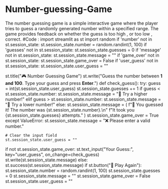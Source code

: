 # Number-guessing-Game
The number guessing game is a simple interactive game where the player tries to guess a randomly generated number within a specified range. The game provides feedback on whether the guess is too high , or too low , correct.
#Code :
import streamlit as st
import random
if 'number' not in st.session_state:
    st.session_state.number = random.randint(1, 100)
if 'guesses' not in st.session_state:
    st.session_state.guesses = 0
if 'message' not in st.session_state:
    st.session_state.message = ""
if 'game_over' not in st.session_state:
    st.session_state.game_over = False
if 'user_guess' not in st.session_state:
    st.session_state.user_guess = ""

st.title("🎮 Number Guessing Game")
st.write("Guess the number between **1 and 100**. Type your guess and press **Enter**.")
def check_guess():
    try:
        guess = int(st.session_state.user_guess)
        st.session_state.guesses += 1
        if guess < st.session_state.number:
            st.session_state.message = "🔼 Try a higher number!"
        elif guess > st.session_state.number:
            st.session_state.message = "🔽 Try a lower number!"
        else:
            st.session_state.message = (
                f"🎉 You guessed it! The number was {st.session_state.number}.\n"
                f"It took you {st.session_state.guesses} attempts."
            )
            st.session_state.game_over = True
    except ValueError:
        st.session_state.message = "❌ Please enter a valid number."
    
    # Clear the input field
    st.session_state.user_guess = ""

if not st.session_state.game_over:
    st.text_input("Your Guess:", key="user_guess", on_change=check_guess)
    st.write(st.session_state.message)
else:
    st.success(st.session_state.message)
    if st.button("🔁 Play Again"):
        st.session_state.number = random.randint(1, 100)
        st.session_state.guesses = 0
        st.session_state.message = ""
        st.session_state.game_over = False
        st.session_state.user_guess = ""
